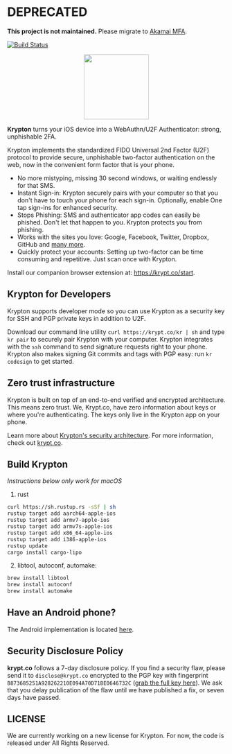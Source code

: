 # DEPRECATED

**This project is not maintained.** Please migrate to [Akamai MFA](https://mfa.akamai.com/help).

[![Build Status](https://travis-ci.org/kryptco/krypton-ios.svg?branch=master)](https://travis-ci.org/kryptco/krypton-ios)

<div style="text-align:center">
    <a href="https://krypt.co"><img src="https://krypt.co/static/dist/img/krypton_core_logo.svg" width="150"/> </a>
</div>


__Krypton__  turns your iOS device into a WebAuthn/U2F Authenticator: strong, unphishable 2FA. 

Krypton implements the standardized FIDO Universal 2nd Factor (U2F) protocol to provide secure, unphishable two-factor authentication on the web, now in the convenient form factor that is your phone.

- No more mistyping, missing 30 second windows, or waiting endlessly for that SMS.
- Instant Sign-in: Krypton securely pairs with your computer so that you don't have to touch your phone for each sign-in. Optionally, enable One tap sign-ins for enhanced security.
- Stops Phishing: SMS and authenticator app codes can easily be phished. Don't let that happen to you. Krypton protects you from phishing.
- Works with the sites you love: Google, Facebook, Twitter, Dropbox, GitHub and [many more](https://krypt.co/start/?noredirect=true).
- Quickly protect your accounts: Setting up two-factor can be time consuming and repetitive. Just scan once with Krypton.

 Install our companion browser extension at: https://krypt.co/start.


## Krypton for Developers
Krypton supports developer mode so you can use Krypton as a security key for SSH and PGP private keys in addition to U2F.

Download our command line utility `curl https://krypt.co/kr | sh` and type `kr pair` to securely pair Krypton with your computer. Krypton integrates with the `ssh` command to send signature requests right to your phone. Krypton also makes signing Git commits and tags with PGP easy: run `kr codesign` to get started.

## Zero trust infrastructure 

Krypton is built on top of an end-to-end verified and encrypted architecture. This means zero trust. We, Krypt.co, have zero information about keys or where you're authenticating. The keys only live in the Krypton app on your phone.

Learn more about [Krypton's security architecture](https://krypt.co/blog/posts/krypton-our-zero-trust-infrastructure.html).
For more information, check out [krypt.co](https://krypt.co).


## Build Krypton
*Instructions below only work for macOS*

1. rust
```sh
curl https://sh.rustup.rs -sSf | sh
rustup target add aarch64-apple-ios
rustup target add armv7-apple-ios
rustup target add armv7s-apple-ios
rustup target add x86_64-apple-ios
rustup target add i386-apple-ios
rustup update
cargo install cargo-lipo
```

2. libtool, autoconf, automake:
```sh
brew install libtool
brew install autoconf
brew install automake
```

## Have an Android phone?
The Android implementation is located [here](https://github.com/kryptco/kryptonite-android).


## Security Disclosure Policy
__krypt.co__ follows a 7-day disclosure policy. If you find a security flaw,
please send it to `disclose@krypt.co` encrypted to the PGP key with fingerprint
`B873685251A928262210E094A70D71BE0646732C` ([grab the full key here](https://krypt.co/docs/security/disclosure-policy.html)). We ask that you
delay publication of the flaw until we have published a fix, or seven days have
passed. 

## LICENSE
We are currently working on a new license for Krypton. For now, the code
is released under All Rights Reserved.

